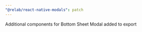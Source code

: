 ```yaml
---
"@relab/react-native-modals": patch
---
```


Additional components for Bottom Sheet Modal added to export
